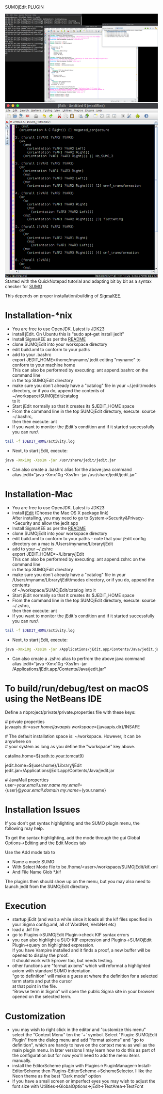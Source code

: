 SUMOjEdit PLUGIN

![screenshot](https://github.com/ontologyportal/SUMOjEdit/raw/master/screenshot.jpeg)
![screenshot](https://github.com/ontologyportal/SUMOjEdit/raw/master/screenshot-tp.jpeg)
Started with the QuickNotepad tutorial and adapting bit by bit as a syntax checker for [SUMO](www.ontologyportal.org)

This depends on proper installation/building of [SigmaKEE](https://github.com/ontologyportal/sigmakee).

Installation-*nix
=============================
- You are free to use OpenJDK. Latest is JDK23
- install jEdit.  On Ubuntu this is "sudo apt-get install jedit"
- Install SigmaKEE as per the [README](https://github.com/ontologyportal/sigmakee/blob/master/README.md)
- clone SUMOjEdit into your workspace directory
- edit build.xml to conform to your paths
- add to your .bashrc\
  export JEDIT_HOME=/home/myname/.jedit editing "myname" to conform to your machine home\
  This can also be performed by executing: ant append.bashrc on the command line\
  in the top SUMOjEdit directory
- make sure you don't already have a "catalog" file in your ~/.jedit/modes\
  directory, or if you do, append the contents of ~/workspace/SUMOjEdit/catalog\
  to it
- Start jEdit normally so that it creates its $JEDIT_HOME space
- From the command line in the top SUMOjEdit directory, execute: source ~/.bashrc,\
  then then execute: ant
- If you want to monitor the jEdit's condition and if it started successfully you can run:\
```sh
tail -f $JEDIT_HOME/activity.log
```
- Next, to start jEdit, execute:
```sh
java -Xmx10g -Xss1m -jar /usr/share/jedit/jedit.jar
```
- Can also create a .bashrc alias for the above java command\
  alias jedit="java -Xmx10g -Xss1m -jar /usr/share/jedit/jedit.jar"

Installation-Mac
=============================
- You are free to use OpenJDK. Latest is JDK23
- install [jEdit](http://jedit.org/index.php?page=download&platform=mac)
  (Choose the Mac OS X package link)\
  After installing, you may need to go to System->Security&Privacy->Security and allow the jedit app
- Install SigmaKEE as per the [README](https://github.com/ontologyportal/sigmakee/blob/master/README.md)
- clone SUMOjEdit into your workspace directory
- edit build.xml to conform to your paths - note that your jEdit config\
  directory on a mac is /Users/myname/Library/jEdit
- add to your \~/.zshrc\
  export JEDIT_HOME=\~/Library/jEdit\
  This can also be performed by executing: ant append.zshrc on the command line\
  in the top SUMOjEdit directory
- make sure you don't already have a "catalog" file in your\
  /Users/myname/Library/jEdit/modes directory, or if you do, append the contents\
  of ~/workspace/SUMOjEdit/catalog into it
- Start jEdit normally so that it creates its $JEDIT_HOME space
- From the command line in the top SUMOjEdit directory, execute: source ~/.zshrc,\
  then then execute: ant
- If you want to monitor the jEdit's condition and if it started successfully you can run:\
```sh
tail -f $JEDIT_HOME/activity.log
```
- Next, to start jEdit, execute:
```sh
java -Xmx10g -Xss1m -jar /Applications/jEdit.app/Contents/Java/jedit.jar
```
- Can also create a .zshrc alias to perfrom the above java command\
  alias jedit="java -Xmx10g -Xss1m -jar /Applications/jEdit.app/Contents/Java/jedit.jar"

To build/run/debug/test on macOS using the NetBeans IDE
=======================================================
Define a nbproject/private/private.properties file with these keys:

\# private properties\
javaapis.dir=${user.home}/javaapis\
workspace=${javaapis.dir}/INSAFE

\# The default installation space is: ~/workspace. However, it can be anywhere on\
\# your system as long as you define the "workspace" key above.

catalina.home=${path.to.your.tomcat9}

jedit.home=${user.home}/Library/jEdit\
jedit.jar=/Applications/jEdit.app/Contents/Java/jedit.jar

\# JavaMail properties\
user=${your.email.user.name}\
my.email=${user}@${your.email.domain}\
my.name=${your.name}


Installation Issues
=============================
If you don't get syntax highlighting and the SUMO plugin menu, the following
may help.

To get the syntax highlighting, add the mode through the gui Global Options->Editing and the Edit Modes tab

Use the Add mode tab to

- Name a mode SUMO
- With Select Mode file to be /home/&lt;user&gt;/workspace/SUMOjEdit/kif.xml
- And File Name Glob *.kif

The plugins then should show up on the menu, but you may also need to launch jedit from the SUMOjEdit directory.

Execution
=============================
- startup jEdit (and wait a while since it loads all the kif files specified in your Sigma config.xml,
  all of WordNet, VerbNet etc)
- load a .kif file
- go to Plugins->SUMOjEdit Plugin->check KIF syntax errors
- you can also highlight a SUO-KIF expression and Plugins->SUMOjEdit Plugin->query on highlighted expression.\
  If you have Vampire installed and it finds a proof, a new buffer will be opened to display the proof.\
  It should work with Eprover too, but needs testing.
- other functions are "format axioms" which will reformat a highlighted axiom with standard SUMO indentation.\
  "go to definition" will make a guess at where the definition for a selected term starts and put the cursor \
  at that point in the file.\
  "Browse term in Sigma" will open the public Sigma site in your browser opened on the selected term.

Customization
=============================
- you may wish to right click in the editor and "customize this menu" select the "Context Menu"
ten the '+' symbol.  Select "Plugin: SUMOjEdit Plugin" from the dialog menu and add
"format axioms" and "go to definition", which are handy to have on the context menu as well
as the main plugin menu.  In later versions I may learn how to do this as part of the configuration
but for now you'll need to add the menu items manually.
- install the EditorScheme plugin with Plugins->PluginManager->Install-EditorScheme then
Plugins-EditorScheme->SchemeSelector.  I like the Neon theme as the best "Dark mode" option
- If you have a small screen or imperfect eyes you may wish to adjust the font size with
Utilities->GlobalOptions->jEdit->TextArea->TextFont

